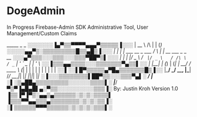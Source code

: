 # DogeAdmin
In Progress Firebase-Admin SDK Administrative Tool, User Management/Custom Claims

  _____                                 _           _       	░░░░░░░▐▄▀▒▒▀▀▀▀▄▄▄▀▒▒▒▒▒▐░░░
 |  __ \                       /\      | |         (_)      	░░░░░▄▄▀▒░▒▒▒▒▒▒▒▒▒█▒▒▄█▒▐░░░
 | |  | | ___   __ _  ___     /  \   __| |_ __ ___  _ _ __  	░░░▄▀▒▒▒░░░▒▒▒░░░▒▒▒▀██▀▒▌░░░
 | |  | |/ _ \ / _` |/ _ \   / /\ \ / _` | '_ ` _ \| | '_ \ 	░░▐▒▒▒▄▄▒▒▒▒░░░▒▒▒▒▒▒▒▀▄▒▒▌░░
 | |__| | (_) | (_| |  __/  / ____ \ (_| | | | | | | | | | |	░░▌░░▌█▀▒▒▒▒▒▄▀█▄▒▒▒▒▒▒▒█▒▐░░
 |_____/ \___/ \__, |\___| /_/    \_\__,_|_| |_| |_|_|_| |_|	░▐░░░▒▒▒▒▒▒▒▒▌██▀▒▒░░░▒▒▒▀▄▌░
                __/ |                                       	░▌░▒▄██▄▒▒▒▒▒▒▒▒▒░░░░░░▒▒▒▒▌░
               |___/                                         	▀▒▀▐▄█▄█▌▄░▀▒▒░░░░░░░░░░▒▒▒▐░
	By: Justin Kroh			Version 1.0	                           	▐▒▒▐▀▐▀▒░▄▄▒▄▒▒▒▒▒▒░▒░▒░▒▒▒▒▌
				                                               				▐▒▒▒▀▀▄▄▒▒▒▄▒▒▒▒▒▒▒▒░▒░▒░▒▒▐░
								                                              ░▌▒▒▒▒▒▒▀▀▀▒▒▒▒▒▒░▒░▒░▒░▒▒▒▌░
